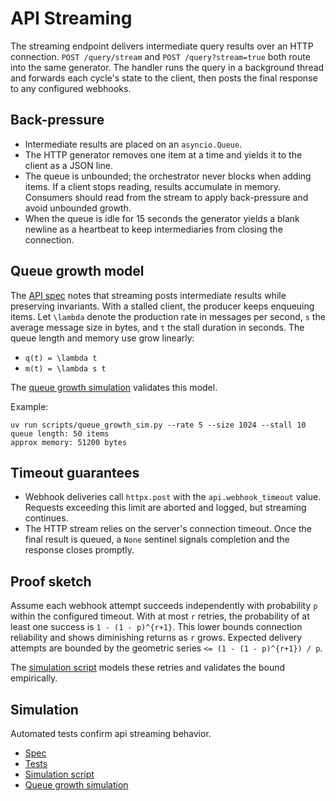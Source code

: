 # API Streaming

The streaming endpoint delivers intermediate query results over an HTTP
connection. `POST /query/stream` and `POST /query?stream=true` both route into
the same generator. The handler runs the query in a background thread and
forwards each cycle's state to the client, then posts the final response to any
configured webhooks.

## Back-pressure

- Intermediate results are placed on an `asyncio.Queue`.
- The HTTP generator removes one item at a time and yields it to the client as
  a JSON line.
- The queue is unbounded; the orchestrator never blocks when adding items. If a
  client stops reading, results accumulate in memory. Consumers should read from
  the stream to apply back-pressure and avoid unbounded growth.
- When the queue is idle for 15 seconds the generator yields a blank newline as
  a heartbeat to keep intermediaries from closing the connection.

## Queue growth model

The [API spec](../specs/api.md) notes that streaming posts intermediate
results while preserving invariants. With a stalled client, the producer keeps
enqueuing items. Let `\lambda` denote the production rate in messages per
second, `s` the average message size in bytes, and `t` the stall duration in
seconds. The queue length and memory use grow linearly:

- `q(t) = \lambda t`
- `m(t) = \lambda s t`

The [queue growth simulation](../../scripts/queue_growth_sim.py) validates this
model.

Example:

```
uv run scripts/queue_growth_sim.py --rate 5 --size 1024 --stall 10
queue length: 50 items
approx memory: 51200 bytes
```

## Timeout guarantees

- Webhook deliveries call `httpx.post` with the `api.webhook_timeout` value.
  Requests exceeding this limit are aborted and logged, but streaming continues.
- The HTTP stream relies on the server's connection timeout. Once the final
  result is queued, a `None` sentinel signals completion and the response
  closes promptly.

## Proof sketch

Assume each webhook attempt succeeds independently with probability `p` within
the configured timeout. With at most `r` retries, the probability of at least
one success is `1 - (1 - p)^{r+1}`. This lower bounds connection reliability
and shows diminishing returns as `r` grows. Expected delivery attempts are
bounded by the geometric series `<= (1 - (1 - p)^{r+1}) / p`.

The [simulation script](../../scripts/streaming_webhook_sim.py) models these
retries and validates the bound empirically.

## Simulation

Automated tests confirm api streaming behavior.

- [Spec](../specs/api.md)
- [Tests](../../tests/behavior/steps/api_streaming_steps.py)
- [Simulation script](../../scripts/streaming_webhook_sim.py)
- [Queue growth simulation](../../scripts/queue_growth_sim.py)
